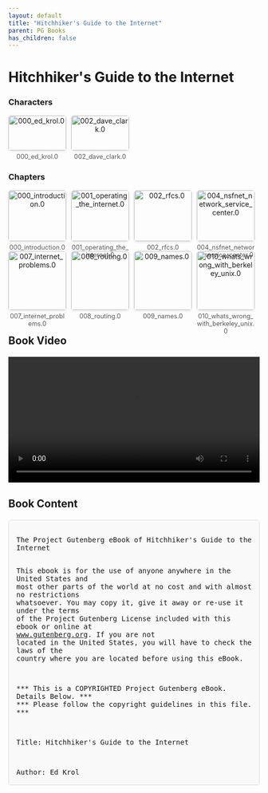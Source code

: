 ```yaml
---
layout: default
title: "Hitchhiker's Guide to the Internet"
parent: PG Books
has_children: false
---
```



<style>
.image-gallery {
  display: flex;
  flex-wrap: wrap;
  justify-content: space-between;
  margin-bottom: 20px;
}

.image-row {
  display: flex;
  justify-content: flex-start;
  width: 100%;
  margin-bottom: 20px;
}

.image-item {
  width: 23%;
  margin-right: 2%;
  text-align: center;
}

.image-item:last-child {
  margin-right: 0;
}

.image-item img {
  width: 100%;
  height: auto;
  object-fit: cover;
  border-radius: 5px;
  box-shadow: 0 2px 4px rgba(0,0,0,0.1);
}

.image-item p {
  margin-top: 5px;
  font-size: 0.9em;
  color: #555;
}

.video-container {
  margin: 20px 0;
}

.book-content {
  max-height: 500px;
  overflow-y: auto;
  padding: 15px;
  border: 1px solid #ddd;
  border-radius: 5px;
  background-color: #f9f9f9;
  font-family: monospace;
  white-space: pre-wrap;
  margin-top: 20px;
}
</style>


# Hitchhiker's Guide to the Internet

<h3>Characters</h3>
<div class="image-gallery">
<div class="image-row">
  <div class="image-item">
    <img src="../results/Hitchhiker's Guide to the Internet/characters/000_ed_krol.0.png" alt="000_ed_krol.0">
    <p>000_ed_krol.0</p>
  </div>
  <div class="image-item">
    <img src="../results/Hitchhiker's Guide to the Internet/characters/002_dave_clark.0.png" alt="002_dave_clark.0">
    <p>002_dave_clark.0</p>
  </div>
</div>
</div>

<h3>Chapters</h3>
<div class="image-gallery">
<div class="image-row">
  <div class="image-item">
    <img src="../results/Hitchhiker's Guide to the Internet/chapters/000_introduction.0.png" alt="000_introduction.0">
    <p>000_introduction.0</p>
  </div>
  <div class="image-item">
    <img src="../results/Hitchhiker's Guide to the Internet/chapters/001_operating_the_internet.0.png" alt="001_operating_the_internet.0">
    <p>001_operating_the_internet.0</p>
  </div>
  <div class="image-item">
    <img src="../results/Hitchhiker's Guide to the Internet/chapters/002_rfcs.0.png" alt="002_rfcs.0">
    <p>002_rfcs.0</p>
  </div>
  <div class="image-item">
    <img src="../results/Hitchhiker's Guide to the Internet/chapters/004_nsfnet_network_service_center.0.png" alt="004_nsfnet_network_service_center.0">
    <p>004_nsfnet_network_service_center.0</p>
  </div>
</div>
<div class="image-row">
  <div class="image-item">
    <img src="../results/Hitchhiker's Guide to the Internet/chapters/007_internet_problems.0.png" alt="007_internet_problems.0">
    <p>007_internet_problems.0</p>
  </div>
  <div class="image-item">
    <img src="../results/Hitchhiker's Guide to the Internet/chapters/008_routing.0.png" alt="008_routing.0">
    <p>008_routing.0</p>
  </div>
  <div class="image-item">
    <img src="../results/Hitchhiker's Guide to the Internet/chapters/009_names.0.png" alt="009_names.0">
    <p>009_names.0</p>
  </div>
  <div class="image-item">
    <img src="../results/Hitchhiker's Guide to the Internet/chapters/010_whats_wrong_with_berkeley_unix.0.png" alt="010_whats_wrong_with_berkeley_unix.0">
    <p>010_whats_wrong_with_berkeley_unix.0</p>
  </div>
</div>
</div>

<h2>Book Video</h2>
<div class="video-container">
  <video controls width="100%">
    <source src="../videos/Hitchhiker's Guide to the Internet.mp4" type="video/mp4">
    Your browser does not support the video tag.
  </video>
</div>


## Book Content

<div class="book-content">
﻿The Project Gutenberg eBook of Hitchhiker's Guide to the Internet
    
This ebook is for the use of anyone anywhere in the United States and
most other parts of the world at no cost and with almost no restrictions
whatsoever. You may copy it, give it away or re-use it under the terms
of the Project Gutenberg License included with this ebook or online
at www.gutenberg.org. If you are not located in the United States,
you will have to check the laws of the country where you are located
before using this eBook.

*** This is a COPYRIGHTED Project Gutenberg eBook. Details Below. ***
***     Please follow the copyright guidelines in this file.      ***


Title: Hitchhiker's Guide to the Internet

Author: Ed Krol

Release date: September 1, 1992 [eBook #39]
                Most recently updated: December 17, 2011

Language: English



*** START OF THE PROJECT GUTENBERG EBOOK HITCHHIKER'S GUIDE TO THE INTERNET ***














            The Hitchhikers Guide to the Internet
                        25 August 1987



                           Ed Krol
                    krol@uxc.cso.uiuc.edu




 This document was produced through funding of the National
 Science Foundation.

 Copyright (C) 1987, by the Board of Trustees of The University
 of Illinois.  Permission to duplicate this document, in whole
 or part, is granted provided reference is made to the source
 and this copyright is included in whole copies.


 This document assumes that one is familiar with the workings
 of a non-connected simple IP network (e.g. a few 4.2 BSD
 systems on an Ethernet not connected to anywhere else).
 Appendix A contains remedial information to get one to this
 point.  Its purpose is to get that person, familiar with a
 simple net, versed in the "oral tradition" of the Internet
 to the point that that net can be connected to the Internet
 with little danger to either.  It is not a tutorial, it
 consists of pointers to other places, literature, and hints
 which are not normally documented.  Since the Internet is a
 dynamic environment, changes to this document will be made
 regularly.  The author welcomes comments and suggestions.
 This is especially true of terms for the glossary (definitions
 are not necessary).




 In the beginning there was the ARPAnet, a wide area
 experimental network connecting hosts and terminal servers
 together.  Procedures were set up to regulate the allocation
 of addresses and to create voluntary standards for the network.
 As local area networks became more pervasive, many hosts became
 gateways to local networks.  A network layer to allow the
 interoperation of these networks was developed and called IP
 (Internet Protocol).  Over time other groups created long haul
 IP based networks (NASA, NSF, states...).  These nets, too,
 interoperate because of IP.  The collection of all of these
 interoperating networks is the Internet.

 Two groups do much of the research and information work of
 the Internet (ISI and SRI).  ISI (the Informational Sciences
 Institute) does much of the research, standardization, and
 allocation work of the Internet.  SRI International provides
 information services for the Internet.  In fact, after you
 are connected to the Internet most of the information in
 this document can be retrieved from the Network Information
 Center (NIC) run by SRI.



 Operating the Internet

 Each network, be it the ARPAnet, NSFnet or a regional network,
 has its own operations center.  The ARPAnet is run by
 BBN, Inc. under contract from DARPA.  Their facility is
 called the Network Operations Center or NOC.  Cornell
 University temporarily operates NSFnet (called the Network
 Information Service Center, NISC).  It goes on to the

                             -2-

 regionals having similar facilities to monitor and keep
 watch over the goings on of their portion of the Internet.
 In addition, they all should have some knowledge of what is
 happening to the Internet in total. If a problem comes up,
 it is suggested that a campus network liaison should contact
 the network operator to which he is directly connected. That
 is, if you are connected to a regional network (which is
 gatewayed to the NSFnet, which is connected to the
 ARPAnet...)  and have a problem, you should contact your
 regional network operations center.


 RFCs

 The internal workings of the Internet are defined by a set
 of documents called RFCs (Request for Comments).  The general
 process for creating an RFC is for someone wanting something
 formalized to write a document describing the issue and mailing
 it to Jon Postel (postel@isi.edu).  He acts as a referee for
 the proposal.  It is then commented upon by all those wishing
 to take part in the discussion (electronically of course).
 It may go through multiple revisions.  Should it be generally
 accepted as a good idea, it will be assigned a number and
 filed with the RFCs.

 The RFCs can be divided into five groups: required, suggested,
 directional, informational and obsolete.  Required RFC's (e.g.
 RFC-791, The Internet Protocol) must be implemented on any host
 connected to the Internet.  Suggested RFCs are generally
 implemented by network hosts.  Lack of them does not preclude
 access to the Internet, but may impact its usability.  RFC-793
 (Transmission Control Protocol) is a suggested RFC.  Directional
 RFCs were discussed and agreed to, but their application has never
 come into wide use.  This may be due to the lack of wide need for
 the specific application (RFC-937 The Post Office Protocol) or
 that, although technically superior, ran against other pervasive
 approaches (RFC-891 Hello).  It is suggested that should the
 facility be required by a particular site, animplementation
 be done in accordance with the RFC.  This insures that, should
 the idea be one whose time has come, the implementation will be
 in accordance with some standard and will be generally usable.
 Informational RFCs contain factual information about the
 Internet and its operation (RFC-990, Assigned Numbers).
 Finally, as the Internet and technology have grown, some
 RFCs have become unnecessary.  These obsolete RFCs cannot
 be ignored, however.  Frequently when a change is made to
 some RFC that causes a new one to be issued obsoleting others,
 the new RFC only contains explanations and motivations for the
 change.  Understanding the model on which the whole facility
 is based may involve reading the original and subsequent RFCs
 on the topic.

                             -3-

 (Appendix B contains a list of what are considered to be the
 major RFCs necessary for understanding the Internet).



 The Network Information Center

 The NIC is a facility available to all Internet users which
 provides information to the community.  There are three
 means of NIC contact: network, telephone, and mail.  The
 network accesses are the most prevalent.  Interactive access
 is frequently used to do queries of NIC service overviews,
 look up user and host names, and scan lists of NIC documents.
 It is available by using

      %telnet sri-nic.arpa

 on a BSD system and following the directions provided by a
 user friendly prompter.  From poking around in the databases
 provided one might decide that a document named NETINFO:NUG.DOC
 (The Users Guide to the ARPAnet) would be worth having.  It could
 be retrieved via an anonymous FTP.  An anonymous FTP would proceed
 something like the following.  (The dialogue may vary slightly
 depending on the implementation of FTP you are using).

      %ftp sri-nic.arpa
      Connected to sri-nic.arpa.
      220 SRI_NIC.ARPA FTP Server Process 5Z(47)-6 at Wed
17-Jun-87 12:00 PDT
      Name (sri-nic.arpa:myname): anonymous
      331 ANONYMOUS user ok, send real ident as password.
      Password: myname
      230 User ANONYMOUS logged in at Wed 17-Jun-87 12:01 PDT,
job 15.
      ftp> get netinfo:nug.doc
      200 Port 18.144 at host 128.174.5.50 accepted.
      150 ASCII retrieve of <NETINFO>NUG.DOC.11 started.
      226 Transfer Completed 157675 (8) bytes transferred
      local: netinfo:nug.doc  remote:netinfo:nug.doc
      157675 bytes in 4.5e+02 seconds (0.34 Kbytes/s)
      ftp> quit
      221 QUIT command received. Goodbye.

 (Another good initial document to fetch is
 NETINFO:WHAT-THE-NIC-DOES.TXT)!

 Questions of the NIC or problems with services can be asked
 of or reported to using electronic mail.  The following
 addresses can be used:

      NIC@SRI-NIC.ARPA         General user assistance, document requests
      REGISTRAR@SRI-NIC.ARPA   User registration and WHOIS updates
      HOSTMASTER@SRI-NIC.ARPA  Hostname and domain changes and updates
      ACTION@SRI-NIC.ARPA      SRI-NIC computer operations
      SUGGESTIONS@SRI-NIC.ARPA Comments on NIC publications and services

                             -4-

 For people without network access, or if the number of documents
 is large, many of the NIC documents are available in printed
 form for a small charge.  One frequently ordered document for
 starting sites is a compendium of major RFCs.  Telephone access is
 used primarily for questions or problems with network access.
 (See appendix B for mail/telephone contact numbers).



 The NSFnet Network Service Center

 The NSFnet Network Service Center (NNSC) is funded by NSF to
 provide a first level of aid to users of NSFnet should they
 have questions or encounter problems traversing the network.
 It is run by BBN Inc.  Karen Roubicek
 (roubicek@nnsc.nsf.net) is the NNSC user liaison.

 The NNSC, which currently has information and documents
 online and in printed form, plans to distribute news through
 network mailing lists, bulletins, newsletters, and online
 reports.  The NNSC also maintains a database of contact
 points and sources of additional information about NSFnet
 component networks and supercomputer centers.

 Prospective or current users who do not know whom to call
 concerning questions about NSFnet use, should contact the
 NNSC.  The NNSC ...

[Content truncated for display]
</div>
